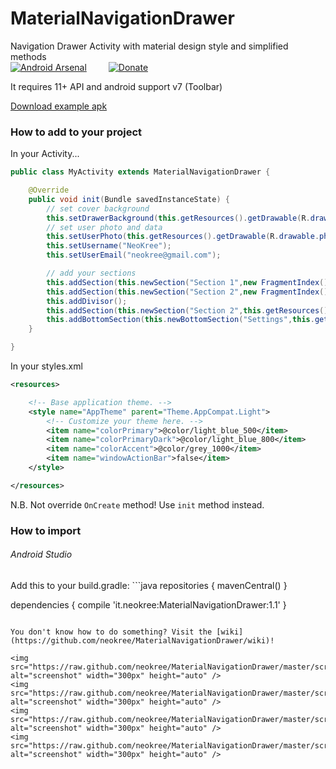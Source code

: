 MaterialNavigationDrawer
========================

Navigation Drawer Activity with material design style and simplified methods<br>
[![Android Arsenal](https://img.shields.io/badge/Android%20Arsenal-MaterialNavigationDrawer-brightgreen.svg?style=flat)](https://android-arsenal.com/details/1/1114)&ensp;&ensp;&ensp;&ensp;&ensp;[![Donate](https://www.paypalobjects.com/en_GB/i/btn/btn_donate_LG.gif)](https://www.paypal.com/cgi-bin/webscr?cmd=_s-xclick&hosted_button_id=K4GJELZKNEF68)

It requires 11+ API and android support v7 (Toolbar)<br>

[Download example apk](https://raw.github.com/neokree/MaterialNavigationDrawer/master/example.apk)<br>

### How to add to your project
In your Activity...
```java
public class MyActivity extends MaterialNavigationDrawer {

    @Override
    public void init(Bundle savedInstanceState) {
        // set cover background
        this.setDrawerBackground(this.getResources().getDrawable(R.drawable.mat1));
        // set user photo and data
        this.setUserPhoto(this.getResources().getDrawable(R.drawable.photo));
        this.setUsername("NeoKree");
        this.setUserEmail("neokree@gmail.com");

        // add your sections
        this.addSection(this.newSection("Section 1",new FragmentIndex()));
        this.addSection(this.newSection("Section 2",new FragmentIndex()));
        this.addDivisor();
        this.addSection(this.newSection("Section 2",this.getResources().getDrawable(R.drawable.section2),new FragmentIndex()));
        this.addBottomSection(this.newBottomSection("Settings",this.getResources().getDrawable(R.drawable.settings),new FragmentSettings()));
    }

}
```
In your styles.xml
```xml
<resources>

    <!-- Base application theme. -->
    <style name="AppTheme" parent="Theme.AppCompat.Light">
        <!-- Customize your theme here. -->
        <item name="colorPrimary">@color/light_blue_500</item>
        <item name="colorPrimaryDark">@color/light_blue_800</item>
        <item name="colorAccent">@color/grey_1000</item>
        <item name="windowActionBar">false</item>
    </style>

</resources>
```
N.B. Not override <code>OnCreate</code> method! Use <code>init</code> method instead.<br>

<h3>How to import </h3>
<h6>Android Studio</h6>
Add this to your build.gradle:
```java 
repositories {
    mavenCentral()
}

dependencies {
    compile 'it.neokree:MaterialNavigationDrawer:1.1'
}
```

You don't know how to do something? Visit the [wiki](https://github.com/neokree/MaterialNavigationDrawer/wiki)!

<img src="https://raw.github.com/neokree/MaterialNavigationDrawer/master/screen1.png" alt="screenshot" width="300px" height="auto" />
<img src="https://raw.github.com/neokree/MaterialNavigationDrawer/master/screen2.png" alt="screenshot" width="300px" height="auto" />
<img src="https://raw.github.com/neokree/MaterialNavigationDrawer/master/screen3.png" alt="screenshot" width="300px" height="auto" />
<img src="https://raw.github.com/neokree/MaterialNavigationDrawer/master/screen4.png" alt="screenshot" width="300px" height="auto" />
